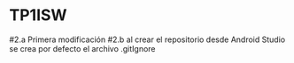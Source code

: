 # TP1ISW

#2.a Primera modificación
#2.b al crear el repositorio desde Android Studio se crea por defecto el archivo .gitIgnore
